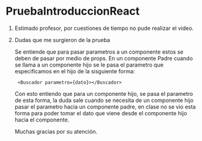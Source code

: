 # PruebaIntroduccionReact

1. Estimado profesor, por cuestiones de tiempo no pude realizar el video. 
2. Dudas que me surgieron de la prueba

    Se entiende que para pasar parametros a un componente estos se deben de pasar por medio de props. En un componente Padre cuando se llama a un componente hijo se le pasa el parametro que especificamos en el hijo 
    de la sisguiente forma:

        <Buscador parametro={dato}></Buscador>
    
    Con esto entiendo que para un componente hijo, se pasa el parametro de esta forma, la duda sale cuando se necesita de un componente hijo pasar el parametro hacia un componente padre, en clase no se vio esta forma para poder tomar el dato que viene desde el componente hijo hacia el componente.

    Muchas gracias por su atención.
